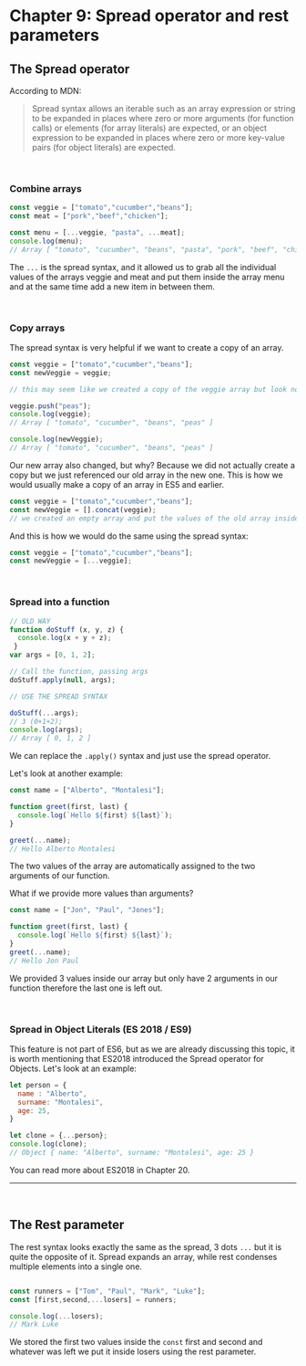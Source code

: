 # Chapter 9: Spread operator and rest parameters

## The Spread operator

According to MDN:
> Spread syntax allows an iterable such as an array expression or string to be expanded in places where zero or more arguments (for function calls) or elements (for array literals) are expected, or an object expression to be expanded in places where zero or more key-value pairs (for object literals) are expected.

&nbsp;

### Combine arrays

``` js
const veggie = ["tomato","cucumber","beans"];
const meat = ["pork","beef","chicken"];

const menu = [...veggie, "pasta", ...meat];
console.log(menu);
// Array [ "tomato", "cucumber", "beans", "pasta", "pork", "beef", "chicken" ]
```

The `...` is the spread syntax, and it allowed us to grab all the individual values of the arrays veggie and meat and put them inside the array menu and at the same time add a new item in between them.

&nbsp;

### Copy arrays

The spread syntax is very helpful if we want to create a copy of an array.

``` js
const veggie = ["tomato","cucumber","beans"];
const newVeggie = veggie;

// this may seem like we created a copy of the veggie array but look now

veggie.push("peas");
console.log(veggie);
// Array [ "tomato", "cucumber", "beans", "peas" ]

console.log(newVeggie);
// Array [ "tomato", "cucumber", "beans", "peas" ]
```

Our new array also changed, but why? Because we did not actually create a copy but we just referenced our old array in the new one.
This is how we would usually make a copy of an array in ES5 and earlier.

``` js
const veggie = ["tomato","cucumber","beans"];
const newVeggie = [].concat(veggie);
// we created an empty array and put the values of the old array inside of it
```

And this is how we would do the same using the spread syntax:

``` js
const veggie = ["tomato","cucumber","beans"];
const newVeggie = [...veggie];
```

&nbsp;

### Spread into a function

``` js
// OLD WAY
function doStuff (x, y, z) {
  console.log(x + y + z);
 }
var args = [0, 1, 2];

// Call the function, passing args
doStuff.apply(null, args);

// USE THE SPREAD SYNTAX

doStuff(...args);
// 3 (0+1+2);
console.log(args);
// Array [ 0, 1, 2 ]
```

We can replace the `.apply()` syntax and just use the spread operator.

Let's look at another example:

``` js
const name = ["Alberto", "Montalesi"];

function greet(first, last) {
  console.log(`Hello ${first} ${last}`);
}

greet(...name);
// Hello Alberto Montalesi
```

The two values of the array are automatically assigned to the two arguments of our function.

What if we provide more values than arguments?

``` js
const name = ["Jon", "Paul", "Jones"];

function greet(first, last) {
  console.log(`Hello ${first} ${last}`);
}
greet(...name);
// Hello Jon Paul
```

We provided 3 values inside our array but only have 2 arguments in our function therefore the last one is left out.

&nbsp;

### Spread in Object Literals (ES 2018 / ES9)

This feature is not part of ES6, but as we are already discussing this topic, it is worth mentioning that ES2018 introduced the Spread operator for Objects.
Let's look at an example:

``` js
let person = {
  name : "Alberto",
  surname: "Montalesi",
  age: 25,
}

let clone = {...person};
console.log(clone);
// Object { name: "Alberto", surname: "Montalesi", age: 25 }
```

You can read more about ES2018 in Chapter 20.

---
&nbsp;

## The Rest parameter

The rest syntax looks exactly the same as the spread, 3 dots `...` but it is quite the opposite of it. Spread expands an array, while rest condenses multiple elements into a single one.

```js

const runners = ["Tom", "Paul", "Mark", "Luke"];
const [first,second,...losers] = runners;

console.log(...losers);
// Mark Luke
```

We stored the first two values inside the `const` first and second and whatever was left we put it inside losers using the rest parameter.